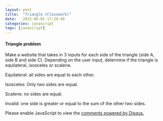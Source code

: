 ```yaml
---
layout: post
title:  "Triangle (Classwork)"
date:   2015-06-01 17:29:48
categories: javascript
tags: [javascript]
---
```



<h4>Triangle problem</h4>
<p>Make a website that takes in 3 inputs for each side of the triangle (side A, side B and side C).  Depending on the user input, determine if the triangle is equilateral, isosceles or scalene.</p>
<p>Equilateral: all sides are equal to each other.</p>
<p>Isosceles: Only two sides are equal.</p>
<p>Scalene: no sides are equal.</p>
<p>Invalid: one side is greater or equal to the sum of the other two sides.</p>


<div id="disqus_thread"></div>
<script type="text/javascript">
    /* * * CONFIGURATION VARIABLES * * */
    var disqus_shortname = 'devschool';

    /* * * DON'T EDIT BELOW THIS LINE * * */
    (function() {
        var dsq = document.createElement('script'); dsq.type = 'text/javascript'; dsq.async = true;
        dsq.src = '//' + disqus_shortname + '.disqus.com/embed.js';
        (document.getElementsByTagName('head')[0] || document.getElementsByTagName('body')[0]).appendChild(dsq);
    })();
</script>
<noscript>Please enable JavaScript to view the <a href="https://disqus.com/?ref_noscript" rel="nofollow">comments powered by Disqus.</a></noscript>
